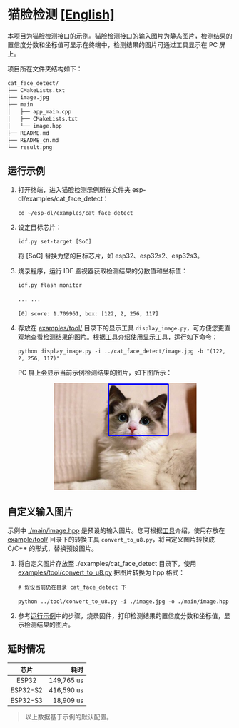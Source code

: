 # 猫脸检测 [[English]](./README.md)

本项目为猫脸检测接口的示例。猫脸检测接口的输入图片为静态图片，检测结果的置信度分数和坐标值可显示在终端中，检测结果的图片可通过工具显示在 PC 屏上。

项目所在文件夹结构如下：

```shell
cat_face_detect/
├── CMakeLists.txt
├── image.jpg
├── main
│   ├── app_main.cpp
│   ├── CMakeLists.txt
│   └── image.hpp
├── README.md
├── README_cn.md
└── result.png
```



## 运行示例

1. 打开终端，进入猫脸检测示例所在文件夹 esp-dl/examples/cat_face_detect：

    ```shell
    cd ~/esp-dl/examples/cat_face_detect
    ```

2. 设定目标芯片：

    ```shell
    idf.py set-target [SoC]
    ```
    将 [SoC] 替换为您的目标芯片，如 esp32、esp32s2、esp32s3。

3. 烧录程序，运行 IDF 监视器获取检测结果的分数值和坐标值：

   ```shell
   idf.py flash monitor
   
   ... ...
   
   [0] score: 1.709961, box: [122, 2, 256, 117]
   ```

4. 存放在 [examples/tool/](../tool/) 目录下的显示工具 `display_image.py`，可方便您更直观地查看检测结果的图片。根据[工具](../tool/README_cn.md)介绍使用显示工具，运行如下命令：

   ```shell
   python display_image.py -i ../cat_face_detect/image.jpg -b "(122, 2, 256, 117)"
   ```
   PC 屏上会显示当前示例检测结果的图片，如下图所示：

   <p align="center">
    <img width="%" src="./result.png"> 
   </p>
   

## 自定义输入图片

示例中 [./main/image.hpp](./main/image.hpp) 是预设的输入图片。您可根据[工具](../tool/README_cn.md)介绍，使用存放在 [example/tool/](../tool/) 目录下的转换工具 `convert_to_u8.py`，将自定义图片转换成 C/C++ 的形式，替换预设图片。

1. 将自定义图片存放至 ./examples/cat_face_detect 目录下，使用 [examples/tool/convert_to_u8.py](../tool/convert_to_u8.py) 把图片转换为 hpp 格式：

   ```shell
   # 假设当前仍在目录 cat_face_detect 下

   python ../tool/convert_to_u8.py -i ./image.jpg -o ./main/image.hpp
   ```

2. 参考[运行示例](#运行示例)中的步骤，烧录固件，打印检测结果的置信度分数和坐标值，显示检测结果的图片。



## 延时情况

|   芯片   |       耗时 |
| :------: | ---------: |
|  ESP32   | 149,765 us |
| ESP32-S2 | 416,590 us |
| ESP32-S3 |  18,909 us |

> 以上数据基于示例的默认配置。

